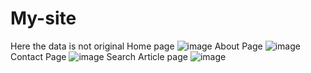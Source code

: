 # My-site
Here the data is not original
Home page
![image](https://github.com/GarvTiwari/My-site/assets/117145591/7dd0d865-d863-449d-a4aa-5d74c4cdffdb)
About Page
![image](https://github.com/GarvTiwari/My-site/assets/117145591/91b89f80-5862-4a8a-b3eb-1dd6e3fd1b5f)
Contact Page
![image](https://github.com/GarvTiwari/My-site/assets/117145591/aa4804df-4aa5-4f67-bdc5-0bd9868ac621)
Search Article page 
![image](https://github.com/GarvTiwari/My-site/assets/117145591/21e7af54-f939-4f4c-ab95-27611e3f42c6)


